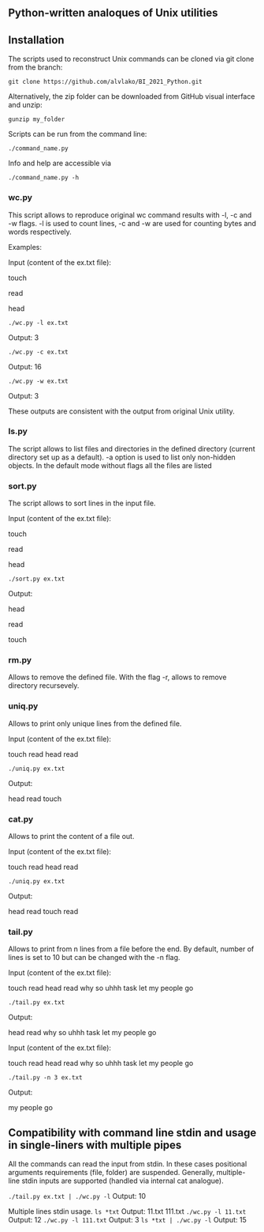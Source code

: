 ## Python-written analoques of Unix utilities

## Installation

The scripts used to reconstruct Unix commands can be cloned via git clone from the branch:

`git clone https://github.com/alvlako/BI_2021_Python.git`

Alternatively, the zip folder can be downloaded from GitHub visual interface and unzip:

`gunzip my_folder`

Scripts can be run from the command line:

`./command_name.py`

Info and help are accessible via 

`./command_name.py -h`

### wc.py

This script allows to reproduce original wc command results with -l, -c and -w flags. -l is used to count lines, -c and -w are used for counting bytes and words respectively.

Examples:

Input (content of the ex.txt file):

touch

read

head

`./wc.py -l ex.txt`

Output: 3

`./wc.py -c ex.txt`

Output: 16

`./wc.py -w ex.txt`

Output: 3

These outputs are consistent with the output from original Unix utility.

### ls.py

The script allows to list files and directories in the defined directory (current directory set up as a default). -a option is used to list only non-hidden objects. In the default mode without flags all the files are listed

### sort.py

The script allows to sort lines in the input file. 

Input (content of the ex.txt file):

touch

read

head

`./sort.py ex.txt`

Output:

head

read

touch

### rm.py

Allows to remove the defined file. With the flag -r, allows to remove directory recursevely.

### uniq.py

Allows to print only unique lines from the defined file.

Input (content of the ex.txt file):

touch
read
head
read

`./uniq.py ex.txt`

Output:

head
read
touch

### cat.py

Allows to print the content of a file out.

Input (content of the ex.txt file):

touch
read
head
read

`./uniq.py ex.txt`

Output:

head
read
touch
read

### tail.py

Allows to print from n lines from a file before the end. By default, number of lines is set to 10 but can be changed with the -n flag.

Input (content of the ex.txt file):

touch
read
head
read
why
so
uhhh
task
let
my
people
go

`./tail.py ex.txt`

Output:

head
read
why
so
uhhh
task
let
my
people
go

Input (content of the ex.txt file):

touch
read
head
read
why
so
uhhh
task
let
my
people
go

`./tail.py -n 3 ex.txt`

Output:

my
people
go

## Compatibility with command line stdin and usage in single-liners with multiple pipes

All the commands can read the input from stdin. In these cases positional arguments requirements (file, folder) are suspended.
Generally, multiple-line stdin inputs are supported (handled via internal cat analogue).

`./tail.py ex.txt | ./wc.py -l`
Output: 10

Multiple lines stdin usage.
`ls *txt`
Output: 11.txt  111.txt
`./wc.py -l 11.txt`
Output: 12
`./wc.py -l 111.txt`
Output: 3
`ls *txt | ./wc.py -l`
Output: 15
